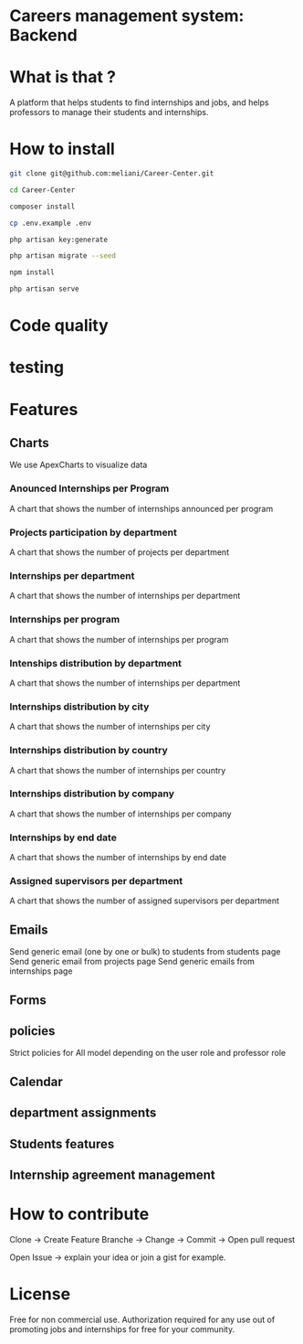 # Careers management system: Backend

# What is that ?

A platform that helps students to find internships and jobs, and helps professors to manage their students and internships.

# How to install

```bash
git clone git@github.com:meliani/Career-Center.git
```

```bash
cd Career-Center
```

```bash
composer install
```

```bash
cp .env.example .env
```

```bash
php artisan key:generate
```

```bash
php artisan migrate --seed
```

```bash
npm install
```

```bash
php artisan serve
```

# Code quality

# testing

# Features

## Charts
We use ApexCharts to visualize data
### Anounced Internships per Program
A chart that shows the number of internships announced per program

### Projects participation by department
A chart that shows the number of projects per department

### Internships per department
A chart that shows the number of internships per department

### Internships per program
A chart that shows the number of internships per program

### Intenships distribution by department
A chart that shows the number of internships per department

### Internships distribution by city
A chart that shows the number of internships per city

### Internships distribution by country
A chart that shows the number of internships per country

### Internships distribution by company
A chart that shows the number of internships per company

### Internships by end date
A chart that shows the number of internships by end date

### Assigned supervisors per department
A chart that shows the number of assigned supervisors per department


## Emails
Send generic email (one by one or bulk) to students from students page
Send generic email from projects page
Send generic emails from internships page

## Forms
## policies
Strict policies for All model depending on the user role and professor role
## Calendar

## department assignments

## Students features

## Internship agreement management


# How to contribute
Clone -> Create Feature Branche -> Change -> Commit -> Open pull request

Open Issue -> explain your idea or join a gist for example.


# License
Free for non commercial use.
Authorization required for any use out of promoting jobs and internships for free for your community.

